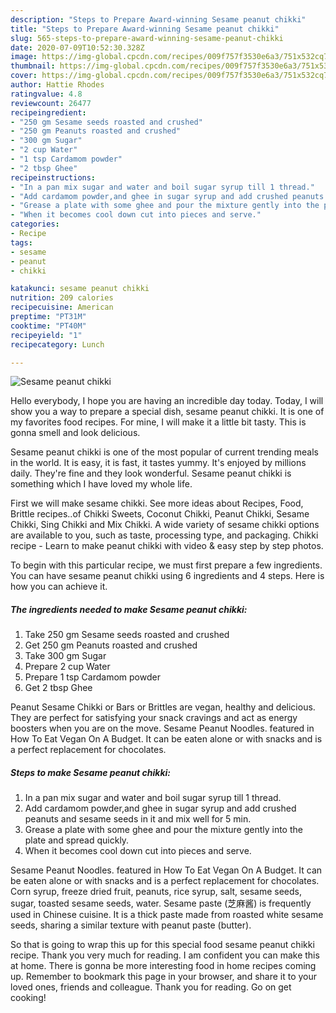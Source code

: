 ```yaml
---
description: "Steps to Prepare Award-winning Sesame peanut chikki"
title: "Steps to Prepare Award-winning Sesame peanut chikki"
slug: 565-steps-to-prepare-award-winning-sesame-peanut-chikki
date: 2020-07-09T10:52:30.328Z
image: https://img-global.cpcdn.com/recipes/009f757f3530e6a3/751x532cq70/sesame-peanut-chikki-recipe-main-photo.jpg
thumbnail: https://img-global.cpcdn.com/recipes/009f757f3530e6a3/751x532cq70/sesame-peanut-chikki-recipe-main-photo.jpg
cover: https://img-global.cpcdn.com/recipes/009f757f3530e6a3/751x532cq70/sesame-peanut-chikki-recipe-main-photo.jpg
author: Hattie Rhodes
ratingvalue: 4.8
reviewcount: 26477
recipeingredient:
- "250 gm Sesame seeds roasted and crushed"
- "250 gm Peanuts roasted and crushed"
- "300 gm Sugar"
- "2 cup Water"
- "1 tsp Cardamom powder"
- "2 tbsp Ghee"
recipeinstructions:
- "In a pan mix sugar and water and boil sugar syrup till 1 thread."
- "Add cardamom powder,and ghee in sugar syrup and add crushed peanuts and sesame seeds in it and mix well for 5 min."
- "Grease a plate with some ghee and pour the mixture gently into the plate and spread quickly."
- "When it becomes cool down cut into pieces and serve."
categories:
- Recipe
tags:
- sesame
- peanut
- chikki

katakunci: sesame peanut chikki 
nutrition: 209 calories
recipecuisine: American
preptime: "PT31M"
cooktime: "PT40M"
recipeyield: "1"
recipecategory: Lunch

---
```



![Sesame peanut chikki](https://img-global.cpcdn.com/recipes/009f757f3530e6a3/751x532cq70/sesame-peanut-chikki-recipe-main-photo.jpg)

Hello everybody, I hope you are having an incredible day today. Today, I will show you a way to prepare a special dish, sesame peanut chikki. It is one of my favorites food recipes. For mine, I will make it a little bit tasty. This is gonna smell and look delicious.

Sesame peanut chikki is one of the most popular of current trending meals in the world. It is easy, it is fast, it tastes yummy. It's enjoyed by millions daily. They're fine and they look wonderful. Sesame peanut chikki is something which I have loved my whole life.

First we will make sesame chikki. See more ideas about Recipes, Food, Brittle recipes..of Chikki Sweets, Coconut Chikki, Peanut Chikki, Sesame Chikki, Sing Chikki and Mix Chikki. A wide variety of sesame chikki options are available to you, such as taste, processing type, and packaging. Chikki recipe - Learn to make peanut chikki with video &amp; easy step by step photos.


To begin with this particular recipe, we must first prepare a few ingredients. You can have sesame peanut chikki using 6 ingredients and 4 steps. Here is how you can achieve it.

<!--inarticleads1-->

##### The ingredients needed to make Sesame peanut chikki:

1. Take 250 gm Sesame seeds roasted and crushed
1. Get 250 gm Peanuts roasted and crushed
1. Take 300 gm Sugar
1. Prepare 2 cup Water
1. Prepare 1 tsp Cardamom powder
1. Get 2 tbsp Ghee


Peanut Sesame Chikki or Bars or Brittles are vegan, healthy and delicious. They are perfect for satisfying your snack cravings and act as energy boosters when you are on the move. Sesame Peanut Noodles. featured in How To Eat Vegan On A Budget. It can be eaten alone or with snacks and is a perfect replacement for chocolates. 

<!--inarticleads2-->

##### Steps to make Sesame peanut chikki:

1. In a pan mix sugar and water and boil sugar syrup till 1 thread.
1. Add cardamom powder,and ghee in sugar syrup and add crushed peanuts and sesame seeds in it and mix well for 5 min.
1. Grease a plate with some ghee and pour the mixture gently into the plate and spread quickly.
1. When it becomes cool down cut into pieces and serve.


Sesame Peanut Noodles. featured in How To Eat Vegan On A Budget. It can be eaten alone or with snacks and is a perfect replacement for chocolates. Corn syrup, freeze dried fruit, peanuts, rice syrup, salt, sesame seeds, sugar, toasted sesame seeds, water. Sesame paste (芝麻酱) is frequently used in Chinese cuisine. It is a thick paste made from roasted white sesame seeds, sharing a similar texture with peanut paste (butter). 

So that is going to wrap this up for this special food sesame peanut chikki recipe. Thank you very much for reading. I am confident you can make this at home. There is gonna be more interesting food in home recipes coming up. Remember to bookmark this page in your browser, and share it to your loved ones, friends and colleague. Thank you for reading. Go on get cooking!
